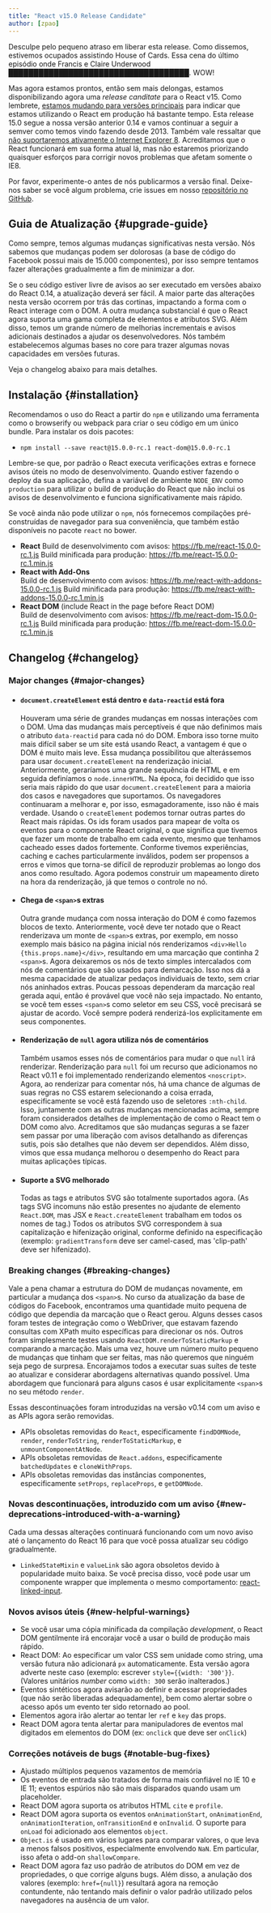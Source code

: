 ```yaml
---
title: "React v15.0 Release Candidate"
author: [zpao]
---
```


Desculpe pelo pequeno atraso em liberar esta release. Como dissemos, estivemos ocupados assistindo House of Cards. Essa cena do último episódio onde Francis e Claire Underwood <abbr title="Você não achou que daríamos spoiler de alguma coisa para você, não é?">████████████████████████████████████</abbr>. WOW!

Mas agora estamos prontos, então sem mais delongas, estamos disponibilizando agora uma *release canditate* para o React v15. Como lembrete, [estamos mudando para versões principais](/blog/2016/02/19/new-versioning-scheme.html) para indicar que estamos utilizando o React em produção há bastante tempo. Esta release 15.0 segue a nossa versão anterior 0.14 e vamos continuar a seguir a semver como temos vindo fazendo desde 2013. Também vale ressaltar que [não suportaremos ativamente o Internet Explorer 8](/blog/2016/01/12/discontinuing-ie8-support.html). Acreditamos que o React funcionará em sua forma atual lá, mas não estaremos priorizando quaisquer esforços para corrigir novos problemas que afetam somente o IE8.

Por favor, experimente-o antes de nós publicarmos a versão final. Deixe-nos saber se você algum problema, crie issues em nosso [repositório no GitHub](https://github.com/facebook/react).

## Guia de Atualização {#upgrade-guide}

Como sempre, temos algumas mudanças significativas nesta versão. Nós sabemos que mudanças podem ser dolorosas (a base de código do Facebook possui mais de 15.000 componentes), por isso sempre tentamos fazer alterações gradualmente a fim de minimizar a dor.

Se o seu código estiver livre de avisos ao ser executado em versões abaixo do React 0.14, a atualização deverá ser fácil. A maior parte das alterações nesta versão ocorrem por trás das cortinas, impactando a forma com o React interage com o DOM. A outra mudança substancial é que o React agora suporta uma gama completa de elementos e atributos SVG. Além disso, temos um grande número de melhorias incrementais e avisos adicionais destinados a ajudar os desenvolvedores. Nós também estabelecemos algumas bases no core para trazer algumas novas capacidades em versões futuras.

Veja o changelog abaixo para mais detalhes.

## Instalação {#installation}

Recomendamos o uso do React a partir do `npm` e utilizando uma ferramenta como o browserify ou webpack para criar o seu código em um único bundle. Para instalar os dois pacotes:

* `npm install --save react@15.0.0-rc.1 react-dom@15.0.0-rc.1`

Lembre-se que, por padrão o React executa verificações extras e fornece avisos úteis no modo de desenvolvimento. Quando estiver fazendo o deploy da sua aplicação, defina a variável de ambiente `NODE_ENV` como `production` para utilizar o build de produção do React que não inclui os avisos de desenvolvimento e funciona significativamente mais rápido.

Se você ainda não pode utilizar o `npm`, nós fornecemos compilações pré-construídas de navegador para sua conveniência, que também estão disponíveis no pacote `react` no bower.

* **React**
  Build de desenvolvimento com avisos: <https://fb.me/react-15.0.0-rc.1.js>
  Build minificada para produção: <https://fb.me/react-15.0.0-rc.1.min.js>
* **React with Add-Ons**  
  Build de desenvolvimento com avisos: <https://fb.me/react-with-addons-15.0.0-rc.1.js>
  Build minificada para produção: <https://fb.me/react-with-addons-15.0.0-rc.1.min.js>
* **React DOM** (include React in the page before React DOM)  
  Build de desenvolvimento com avisos: <https://fb.me/react-dom-15.0.0-rc.1.js>
  Build minificada para produção: <https://fb.me/react-dom-15.0.0-rc.1.min.js>

## Changelog {#changelog}

### Major changes {#major-changes}

- #### `document.createElement` está dentro e `data-reactid` está fora

    Houveram uma série de grandes mudanças em nossas interações com o DOM. Uma das mudanças mais perceptíveis é que não definimos mais o atributo `data-reactid` para cada nó do DOM. Embora isso torne muito mais difícil saber se um site está usando React, a vantagem é que o DOM é muito mais leve. Essa mudança possibilitou que alterássemos para usar `document.createElement` na renderização inicial. Anteriormente, geraríamos uma grande sequência de HTML e em seguida definíamos o `node.innerHTML`. Na época, foi decidido que isso seria mais rápido do que usar `document.createElement` para a maioria dos casos e navegadores que suportamos. Os navegadores continuaram a melhorar e, por isso, esmagadoramente, isso não é mais verdade. Usando o `createElement` podemos tornar outras partes do React mais rápidas. Os ids foram usados para mapear de volta os eventos para o componente React original, o que significa que tivemos que fazer um monte de trabalho em cada evento, mesmo que tenhamos cacheado esses dados fortemente. Conforme tivemos experiências, caching e caches particularmente inválidos, podem ser propensos a erros e vimos que torna-se difícil de reproduzir problemas ao longo dos anos como resultado. Agora podemos construir um mapeamento direto na hora da renderização, já que temos o controle no nó.

- #### Chega de `<span>`s extras

    Outra grande mudança com nossa interação do DOM é como fazemos blocos de texto. Anteriormente, você deve ter notado que o React renderizava um monte de `<span>`s extras, por exemplo, em nosso exemplo mais básico na página inicial nós renderizamos `<div>Hello {this.props.name}</div>`, resultando em uma marcação que continha 2 `<span>`s. Agora deixaremos os nós de texto simples intercalados com nós de comentários que são usados para demarcação. Isso nos dá a mesma capacidade de atualizar pedaços individuais de texto, sem criar nós aninhados extras. Poucas pessoas dependeram da marcação real gerada aqui, então é provável que você não seja impactado. No entanto, se você tem esses `<span>`s como seletor em seu CSS, você precisará se ajustar de acordo. Você sempre poderá renderizá-los explicitamente em seus componentes.

- #### Renderização de `null` agora utiliza nós de comentários

    Também usamos esses nós de comentários para mudar o que `null` irá renderizar. Renderização para `null` foi um recurso que adicionamos no React v0.11 e foi implementado renderizando elementos `<noscript>`. Agora, ao renderizar para comentar nós, há uma chance de algumas de suas regras no CSS estarem selecionando a coisa errada, especificamente se você está fazendo uso de seletores `:nth-child`. Isso, juntamente com as outras mudanças mencionadas acima, sempre foram considerados detalhes de implementação de como o React tem o DOM como alvo. Acreditamos que são mudanças seguras a se fazer sem passar por uma liberação com avisos detalhando as diferenças sutis, pois são detalhes que não devem ser dependidos. Além disso, vimos que essa mudança melhorou o desempenho do React para muitas aplicações típicas.

- #### Suporte a SVG melhorado

    Todas as tags e atributos SVG são totalmente suportados agora. (As tags SVG incomuns não estão presentes no ajudante de elemento `React.DOM`, mas JSX e `React.createElement` trabalham em todos os nomes de tag.) Todos os atributos SVG correspondem à sua capitalização e hifenização original, conforme definido na especificação (exemplo: `gradientTransform` deve ser camel-cased, mas 'clip-path' deve ser hifenizado).



### Breaking changes {#breaking-changes}

Vale a pena chamar a estrutura do DOM de mudanças novamente, em particular a mudança dos `<span>`s. No curso da atualização da base de códigos do Facebook, encontramos uma quantidade muito pequena de código que dependia da marcação que o React gerou. Alguns desses casos foram testes de integração como o WebDriver, que estavam fazendo consultas com XPath muito específicas para direcionar os nós. Outros foram simplesmente testes usando `ReactDOM.renderToStaticMarkup` e comparando a marcação. Mais uma vez, houve um número muito pequeno de mudanças que tinham que ser feitas, mas não queremos que ninguém seja pego de surpresa. Encorajamos todos a executar suas suítes de teste ao atualizar e considerar abordagens alternativas quando possível. Uma abordagem que funcionará para alguns casos é usar explicitamente `<span>`s no seu método `render`.

Essas descontinuações foram introduzidas na versão v0.14 com um aviso e as APIs agora serão removidas.

- APIs obsoletas removidas do `React`, especificamente `findDOMNode`, `render`, `renderToString`, `renderToStaticMarkup`, e `unmountComponentAtNode`.
- APIs obsoletas removidas de `React.addons`, especificamente `batchedUpdates` e `cloneWithProps`.
- APIs obsoletas removidas das instâncias componentes, especificamente `setProps`, `replaceProps`, e `getDOMNode`.


### Novas descontinuações, introduzido com um aviso {#new-deprecations-introduced-with-a-warning}

Cada uma dessas alterações continuará funcionando com um novo aviso até o lançamento do React 16 para que você possa atualizar seu código gradualmente.

- `LinkedStateMixin` e `valueLink` são agora obsoletos devido à popularidade muito baixa. Se você precisa disso, você pode usar um componente wrapper que implementa o mesmo comportamento: [react-linked-input](https://www.npmjs.com/package/react-linked-input).


### Novos avisos úteis {#new-helpful-warnings}

- Se você usar uma cópia minificada da compilação _development_, o React DOM gentilmente irá encorajar você a usar o build de produção mais rápido.
- React DOM: Ao especificar um valor CSS sem unidade como string, uma versão futura não adicionará `px` automaticamente. Esta versão agora adverte neste caso (exemplo: escrever `style={{width: '300'}}`. (Valores unitários *number* como `width: 300` serão inalterados.)
- Eventos sintéticos agora avisarão ao definir e acessar propriedades (que não serão liberadas adequadamente), bem como alertar sobre o acesso após um evento ter sido retornado ao pool.
- Elementos agora irão alertar ao tentar ler `ref` e `key` das props.
- React DOM agora tenta alertar para manipuladores de eventos mal digitados em elementos do DOM (ex: `onclick` que deve ser `onClick`)

### Correções notáveis de bugs {#notable-bug-fixes}

- Ajustado múltiplos pequenos vazamentos de memória
- Os eventos de entrada são tratados de forma mais confiável no IE 10 e IE 11; eventos espúrios não são mais disparados quando usam um placeholder.
- React DOM agora suporta os atributos HTML `cite` e `profile`.
- React DOM agora suporta os eventos `onAnimationStart`, `onAnimationEnd`, `onAnimationIteration`, `onTransitionEnd` e `onInvalid`. O suporte para `onLoad` foi adicionado aos elementos `object`.
- `Object.is` é usado em vários lugares para comparar valores, o que leva a menos falsos positivos, especialmente envolvendo `NaN`. Em particular, isso afeta o add-on `shallowCompare`.
- React DOM agora faz uso padrão de atributos do DOM em vez de propriedades, o que corrige alguns bugs. Além disso, a anulação dos valores (exemplo: `href={null}`) resultará agora na remoção contundente, não tentando mais definir o valor padrão utilizado pelos navegadores na ausência de um valor.
